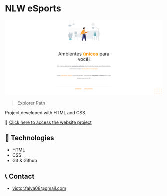 # NLW eSports 

![preview](./screenshot.png)

>Explorer Path

Project developed with HTML and CSS. 

🔗 [Click here to access the website project](https://victoralva08.github.io/projeto1-RS/)

## 🔧 Technologies

- HTML
- CSS 
- Git & Github

## 📞 Contact

- victor.falva08@gmail.com
